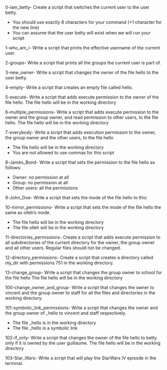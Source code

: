 0-iam_betty- Create a script that switches the current user to the user betty.
- You should use exactly 8 characters for your command (+1 character for the new line)
- You can assume that the user betty will exist when we will run your script

1-who_am_i- Write a script that prints the effective username of the current user.

2-groups- Write a script that prints all the groups the current user is part of.

3-new_owner- Write a script that changes the owner of the file hello to the user betty.

4-empty- Write a script that creates an empty file called hello.

5-execute- Write a script that adds execute permission to the owner of the file hello.
The file hello will be in the working directory

6-multiple_permissions- Write a script that adds execute permission to the owner and the group owner, and read permission to other users, to the file hello.
The file hello will be in the working directory

7-everybody- Write a script that adds execution permission to the owner, the group owner and the other users, to the file hello
- The file hello will be in the working directory
- You are not allowed to use commas for this script

8-James_Bond- Write a script that sets the permission to the file hello as follows:
- Owner: no permission at all
- Group: no permission at all
- Other users: all the permissions

9-John_Doe- Write a script that sets the mode of the file hello to this:

10-mirror_permissions- Write a script that sets the mode of the file hello the same as olleh’s mode.
- The file hello will be in the working directory
- The file olleh will be in the working directory

11-directories_permissions- Create a script that adds execute permission to all subdirectories of the current directory for the owner, the group owner and all other users. Regular files should not be changed.

12-directory_permissions- Create a script that creates a directory called my_dir with permissions 751 in the working directory.

13-change_group- Write a script that changes the group owner to school for the file hello
The file hello will be in the working directory

100-change_owner_and_group- Write a script that changes the owner to vincent and the group owner to staff for all the files and directories in the working directory.

101-symbolic_link_permissions- Write a script that changes the owner and the group owner of _hello to vincent and staff respectively.
- The file _hello is in the working directory
- The file _hello is a symbolic link

102-if_only- Write a script that changes the owner of the file hello to betty only if it is owned by the user guillaume.
The file hello will be in the working directory

103-Star_Wars- Write a script that will play the StarWars IV episode in the terminal.
